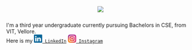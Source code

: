 <h3></h3>
<h1 align="center">
  <a href="https://git.io/typing-svg">
    <img src="https://readme-typing-svg.herokuapp.com?font=Bradley+Hand+ITC&size=35&duration=3000&color=006400&background=FFA21E00&multiline=true&width=500&height=100&lines=Welcome+To+My+Profile...;I+am+Abhishek+Krishna+!!"></a></h1>
I'm a third year undergraduate currently pursuing Bachelors in CSE, from VIT, Vellore.
<br>
Here is my <code><a href="www.linkedin.com/in/akrishna05/" title="LinkedIn Profile"><img width="22" src="images/linkedin.svg"> LinkedIn</a></code> <code><a href="https://www.instagram.com/akrishna5/" title="Instagram Profile"><img width="22" src="images/instagram.svg"> Instagram</a></code>
